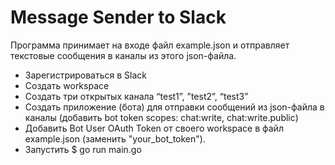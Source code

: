# Message Sender to Slack

Программа принимает на входе файл example.json и отправляет текстовые сообщения в каналы из этого json-файла.
- Зарегистрироваться в Slack
- Создать workspace
- Создать три открытых канала “test1”, ”test2”, “test3”
- Создать приложение (бота) для отправки сообщений из json-файла в каналы (добавить bot token scopes: chat:write, chat:write.public)
- Добавить Bot User OAuth Token от своего workspace в файл example.json (заменить "your_bot_token").
- Запустить $ go run main.go
